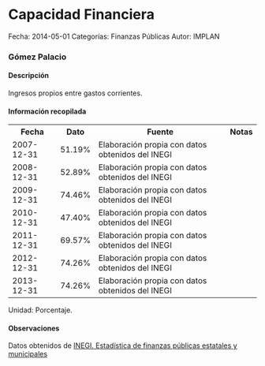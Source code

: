 Capacidad Financiera
=====

Fecha: 2014-05-01
Categorías: Finanzas Públicas
Autor: IMPLAN

### Gómez Palacio

#### Descripción

Ingresos propios entre gastos corrientes.

#### Información recopilada

<table class="table table-hover table-bordered">
  <tr><th>Fecha</th><th>Dato</th><th>Fuente</th><th>Notas</th></tr>
  <tr><td>2007-12-31</td><td>51.19%</td><td>Elaboración propia con datos obtenidos del INEGI</td><td></td></tr>
  <tr><td>2008-12-31</td><td>52.89%</td><td>Elaboración propia con datos obtenidos del INEGI</td><td></td></tr>
  <tr><td>2009-12-31</td><td>74.46%</td><td>Elaboración propia con datos obtenidos del INEGI</td><td></td></tr>
  <tr><td>2010-12-31</td><td>47.40%</td><td>Elaboración propia con datos obtenidos del INEGI</td><td></td></tr>
  <tr><td>2011-12-31</td><td>69.57%</td><td>Elaboración propia con datos obtenidos del INEGI</td><td></td></tr>
  <tr><td>2012-12-31</td><td>74.26%</td><td>Elaboración propia con datos obtenidos del INEGI</td><td></td></tr>
  <tr><td>2013-12-31</td><td>74.26%</td><td>Elaboración propia con datos obtenidos del INEGI</td><td></td></tr>
</table>

Unidad: Porcentaje.

#### Observaciones

Datos obtenidos de [INEGI. Estadística de finanzas públicas estatales y municipales](http://www.inegi.org.mx/sistemas/olap/Proyectos/bd/continuas/finanzaspublicas/FPMun.asp?s=est&c=11289&proy=efipem_fmun)
